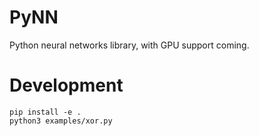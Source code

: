 # PyNN

Python neural networks library, with GPU support coming.

# Development

```
pip install -e .
python3 examples/xor.py
```